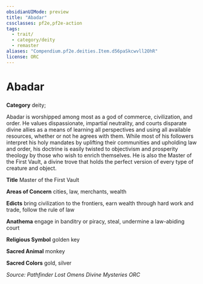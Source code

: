 ```yaml
---
obsidianUIMode: preview
title: "Abadar"
cssclasses: pf2e,pf2e-action
tags:
  - trait/
  - category/deity
  - remaster
aliases: "Compendium.pf2e.deities.Item.d56paSkcwvll2OhR"
license: ORC
---
```

# Abadar

### 

**Category** deity; 




Abadar is worshipped among most as a god of commerce, civilization, and order. He values dispassionate, impartial neutrality, and courts disparate divine allies as a means of learning all perspectives and using all available resources, whether or not he agrees with them. While most of his followers interpret his holy mandates by uplifting their communities and upholding law and order, his doctrine is easily twisted to objectivism and prosperity theology by those who wish to enrich themselves. He is also the Master of the First Vault, a divine trove that holds the perfect version of every type of creature and object.

**Title** Master of the First Vault

**Areas of Concern** cities, law, merchants, wealth

**Edicts** bring civilization to the frontiers, earn wealth through hard work and trade, follow the rule of law

**Anathema** engage in banditry or piracy, steal, undermine a law-abiding court

**Religious Symbol** golden key

**Sacred Animal** monkey

**Sacred Colors** gold, silver

*Source: Pathfinder Lost Omens Divine Mysteries*
*ORC*